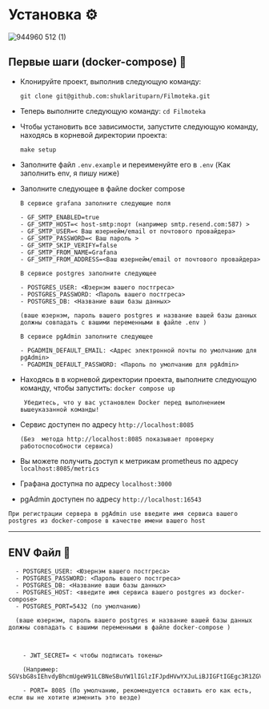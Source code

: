 # Установка ⚙️

![944960 512 (1)](https://github.com/shuklarituparn/Conversion-Microservice/assets/66947051/e31ed3cb-cfa1-454a-b664-5a2e63c579e3)


## Первые шаги (docker-compose) 🚀

* Клонируйте проект, выполнив следующую команду:

  `git clone git@github.com:shuklarituparn/Filmoteka.git`


* Теперь выполните следующую команду:  `cd Filmoteka`



* Чтобы установить все зависимости, запустите следующую команду, находясь в корневой директории проекта:

  ` make setup `


* Заполните файл `.env.example` и переименуйте его в `.env` (Как заполнить env, я пишу ниже)

* Заполните следующее в файле docker compose

      В сервисе grafana заполните следующие поля
      
      - GF_SMTP_ENABLED=true
      - GF_SMTP_HOST=< host-smtp:порт (например smtp.resend.com:587) >
      - GF_SMTP_USER=< Ваш юзернейм/email от почтового провайдера>
      - GF_SMTP_PASSWORD=< Ваш пароль >
      - GF_SMTP_SKIP_VERIFY=false
      - GF_SMTP_FROM_NAME=Grafana
      - GF_SMTP_FROM_ADDRESS=<Ваш юзернейм/email от почтового провайдера>
      
      В сервисе postgres заполните следующее
      
      - POSTGRES_USER: <Юзернэм вашего постгреса>
      - POSTGRES_PASSWORD: <Пароль вашего постгреса>
      - POSTGRES_DB: <Название ваши базы данных>
      
      (ваше юзернэм, пароль вашего postgres и название вашей базы данных должны совпадать с вашими переменными в файле .env )
      
      В сервисе pgAdmin заполните следующее
      
      - PGADMIN_DEFAULT_EMAIL: <Адрес электронной почты по умолчанию для pgAdmin>
      - PGADMIN_DEFAULT_PASSWORD: <Пароль по умолчанию для pgAdmin>

* Находясь в в корневой директории проекта, выполните следующую команду, чтобы запустить: `docker compose up`

  `  Убедитесь, что у вас установлен Docker перед выполнением вышеуказанной команды! `


* Cервис доступен по адресу `http://localhost:8085`

  `(Без  метода http://localhost:8085 показывает проверку работоспособности сервиса)`

* Вы можете получить доступ к метрикам prometheus по адресу `localhost:8085/metrics`

* Графана доступна по адресу `localhost:3000`

* pgAdmin доступен по адресу `http://localhost:16543`

`При регистрации сервера в pgAdmin use введите имя сервиса вашего postgres из docker-compose в качестве имени вашего host `


---



## ENV Файл 📝

      - POSTGRES_USER: <Юзернэм вашего постгреса>
      - POSTGRES_PASSWORD: <Пароль вашего постгреса>
      - POSTGRES_DB: <Название ваши базы данных>
      - POSTGRES_HOST: <введите имя сервиса вашего postgres из docker-compose>
      - POSTGRES_PORT=5432 (по умолчанию)
      
      (ваше юзернэм, пароль вашего postgres и название вашей базы данных должны совпадать с вашими переменными в файле docker-compose )
      
      
     
        - JWT_SECRET= < чтобы подписать токены> 
        
        (Например: SGVsbG8sIEhvdyBhcmUgeW91LCBNeSBuYW1lIGlzIFJpdHVwYXJuLiBJIGFtIGEgc3R1ZGVudCBpbiBNSVBUIGFuZCBBbWJhc3NhZG9yIG9mIFZLIGNvbXBhbnk)

        - PORT= 8085 (По умолчанию, рекомендуется оставить его как есть, если вы не хотите изменить это везде)
        
